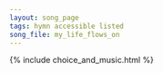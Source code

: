 ```yaml
---
layout: song_page
tags: hymn accessible listed
song_file: my_life_flows_on
---
```


{% include choice_and_music.html %}
